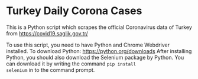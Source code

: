 # Turkey Daily Corona Cases
This is a Python script which scrapes the official Coronavirus data of Turkey from https://covid19.saglik.gov.tr/

To use this script, you need to have Python and Chrome Webdriver installed.
To download Python: https://python.org/downloads
After installing Python, you should also download the Selenium package by Python.
You can download it by writing the command <code>pip install selenium</code> in to the command prompt.

